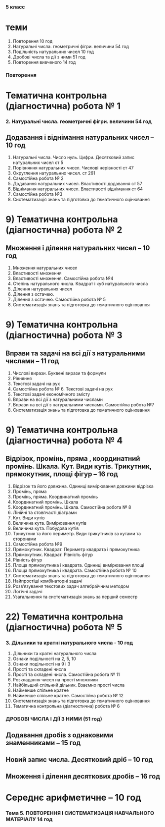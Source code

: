 ### 5 класс

# теми
1. Повторення                                       10 год 
2. Натуральні числа. геометричні фігри. величини    54 год
3. Подільність натуральних чисел                    10 год
4. Дробові числа та дії з ними                      51 год
5. Повторення вивченого                             14 год

### Повторення
# Тематична контрольна (діагностична) робота № 1

### 2. Натуральні числа. геометричні фігри. величини    54 год

## Додавання і віднімання натуральних чисел – 10 год
1) Натуральні числа. Число нуль. Цифри. Десятковий запис натуральних чисел   ст 5
2) Порівняння натуральних чисел. Числові нерівності                          ст 47
3) Округлення натуральних чисел.                                             ст 261
4)  Самостійна робота № 2                                                    
5) Додавання натуральних чисел. Властивості додавання                        ст 57
6) Віднімання натуральних чисел. Властивості віднімання                      ст 64
7) Самостійна робота №3                                                      
8) Систематизація знань та підготовка до тематичного оцінювання              
# 9) Тематична контрольна (діагностична) робота № 2

## Множення і ділення натуральних чисел – 10 год
1) Множення натуральних чисел
2) Властивості множення
3) Властивості множення. Самостійна робота №4
4) Степінь натурального числа. Квадрат і куб натурального числа
5) Ділення натуральних чисел
6) Ділення з остачею.
7) Ділення з остачею. Самостійна робота № 5
8) Систематизація знань та підготовка до тематичного оцінювання
# 9) Тематична контрольна (діагностична) робота № 3

## Вправи та задачі на всі дії з натуральними числами – 11 год
1) Числові вирази. Буквені вирази та формули
2) Рівняння
3) Текстові задачі на рух  
4) Самостійна робота № 6. Текстові задачі на рух
5) Текстові задачі економічного змісту
6) Вправи на всі дії з натуральними числами
7) Вправи на всі дії з натуральними числами. Самостійна робота №7
8) Систематизація знань та підготовка до тематичного оцінювання
# 9) Тематична контрольна (діагностична) робота № 4

## Відрізок, промінь, пряма , координатний промінь. Шкала. Кут. Види кутів. Трикутник, прямокутник, площі фігур – 16 год
1) Відрізок та його довжина. Одиниці вимірювання довжини відрізка
2) Промінь, пряма
3) Промінь, пряма. Координатний промінь
4) Координатний промінь. Шкала
5) Координатний промінь. Шкала. Самостійна робота № 8
6) Лінійні та стовпчасті діаграми
7) Кут. Види кутів
8) Величина кута. Вимірювання кутів
9) Величина кута. Побудова кутів
10) Трикутник та його периметр. Види трикутників за кутами та сторонами
11) Самостійна робота №9
12) Прямокутник. Квадрат. Периметр квадрата і прямокутника
13) Прямокутник. Квадрат. Рівність фігур
14) Рівність фігур
15) Площа прямокутника і квадрата. Одиниці вимірювання площі
16) Площа прямокутника і квадрата. Самостійна робота № 10
17) Систематизація знань та підготовка до тематичного оцінювання
18) Найпростіші комбінаторні задачі 
19) Розв’язування текстових задач алгебраїчним методом
20) Логічні задачі
21) Узагальнення та систематизація знань за перший семестр
# 22) Тематична контрольна (діагностична) робота № 5



### 3. Дільники та кратні натурального числа - 10 год
1) Дільники та кратні натурального числа
2) Ознаки подільності на 2, 5, 10
3) Ознаки подільності на 9 і 3
4) Прості та складені числа
5) Прості та складені числа. Самостійна робота № 11
6) Розкладання чисел на прості множники
7) Найбільший спільний дільник. Взаємно прості числа
8) Найменше спільне кратне
9) Найменше спільне кратне. Самостійна робота № 12
10) Систематизація знань та підготовка до тематичного оцінювання
11) Тематична контрольна (діагностична) робота № 6



### ДРОБОВІ ЧИСЛА І ДІЇ З НИМИ (51 год)
## Додавання дробів з однаковими знаменниками – 15 год
## Новий запис числа. Десятковий дріб – 10 год
## Множення і ділення десяткових дробів – 16 год
# Середнє арифметичне – 10 год







### Тема 5. ПОВТОРЕННЯ І СИСТЕМАТИЗАЦІЯ НАВЧАЛЬНОГО МАТЕРІАЛУ 14 год




